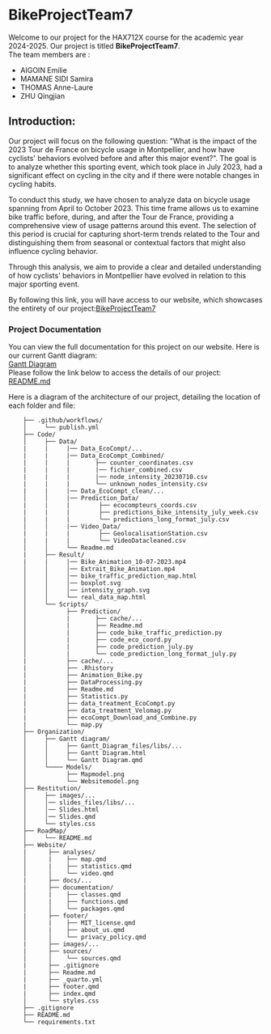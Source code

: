# BikeProjectTeam7
Welcome to our project for the HAX712X course for the academic year 2024-2025.
Our project is titled **BikeProjectTeam7**.\
The team members are :
- AIGOIN Emilie
- MAMANE SIDI Samira
- THOMAS Anne-Laure
- ZHU Qingjian

## Introduction:  
Our project will focus on the following question: "What is the impact of the 2023 Tour de France on bicycle usage in Montpellier, and how have cyclists' behaviors evolved before and after this major event?". The goal is to analyze whether this sporting event, which took place in July 2023, had a significant effect on cycling in the city and if there were notable changes in cycling habits.

To conduct this study, we have chosen to analyze data on bicycle usage spanning from April to October 2023. This time frame allows us to examine bike traffic before, during, and after the Tour de France, providing a comprehensive view of usage patterns around this event. The selection of this period is crucial for capturing short-term trends related to the Tour and distinguishing them from seasonal or contextual factors that might also influence cycling behavior.

Through this analysis, we aim to provide a clear and detailed understanding of how cyclists' behaviors in Montpellier have evolved in relation to this major sporting event.

By following this link, you will have access to our website, which showcases the entirety of our project:[BikeProjectTeam7](https://emilieaig.github.io/BikeProjectTeam7/)

### Project Documentation
You can view the full documentation for this project on our website.
Here is our current Gantt diagram:  
[Gantt Diagram](https://emilieaig.github.io/BikeProjectTeam7/Organization/Gantt_Diagram/Gantt_Diagram.html)  
Please follow the link below to access the details of our project:  
[README.md](https://github.com/EmilieAig/BikeProjectTeam7/blob/main/RoadMap/README.md)  
 
Here is a diagram of the architecture of our project, detailing the location of each folder and file:

```BikeProjectTeam7/
    ├── .github/workflows/
    │     └── publish.yml
    ├── Code/ 
    │     ├── Data/
    |     |     |── Data_EcoCompt/...
    |     |     |── Data_EcoCompt_Combined/
    |     |     |       ├── counter_coordinates.csv
    |     |     |       |── fichier_combined.csv
    |     |     |       |── node_intensity_20230710.csv
    |     |     |       └── unknown_nodes_intensity.csv   
    |     |     |── Data_EcoCompt_clean/...
    │     │     |── Prediction_Data/
    |     |     |        ├── ecocompteurs_coords.csv
    |     |     |        ├── predictions_bike_intensity_july_week.csv   
    |     |     |        └── predictions_long_format_july.csv
    │     │     |── Video_Data/
    |     |     |        ├── GeolocalisationStation.csv
    |     |     |        └── VideoDatacleaned.csv
    │     │     └── Readme.md
    |     ├── Result/
    |     |     |── Bike_Animation_10-07-2023.mp4
    │     │     │── Extrait_Bike_Animation.mp4   
    │     │     │── bike_traffic_prediction_map.html
    │     │     │── boxplot.svg
    │     │     │── intensity_graph.svg   
    │     │     └── real_data_map.html       
    │     └── Scripts/
    │           ├── Prediction/
    │           |       ├── cache/...    
    │           |       ├── Readme.md
    │           |       ├── code_bike_traffic_prediction.py
    │           |       ├── code_eco_coord.py
    │           |       ├── code_prediction_july.py
    │           |       └── code_prediction_long_format_july.py
    |           ├── cache/...   
    |           ├── .Rhistory
    |           ├── Animation_Bike.py
    |           ├── DataProcessing.py
    |           ├── Readme.md    
    |           ├── Statistics.py    
    |           ├── data_treatment_EcoCompt.py
    |           ├── data_treatment_Velomag.py 
    |           ├── ecoCompt_Download_and_Combine.py      
    |           └── map.py
    ├── Organization/
    │     ├── Gantt diagram/
    │     │     ├── Gantt_Diagram_files/libs/...
    │     │     ├── Gantt Diagram.html
    │     │     └── Gantt Diagram.qmd
    │     └──── Models/
    │           ├── Mapmodel.png
    │           └── Websitemodel.png
    ├── Restitution/
    │     ├── images/...
    │     │── slides_files/libs/...
    │     │── Slides.html
    │     │── Slides.qmd   
    │     └── styles.css        
    ├── RoadMap/
    │     └── README.md
    ├── Website/
    |      ├── analyses/   
    │      |    ├── map.qmd
    │      |    ├── statistics.qmd
    │      │    └── video.qmd
    |      ├── docs/...    
    |      ├── documentation/
    │      |    ├── classes.qmd
    │      |    ├── functions.qmd
    │      │    └── packages.qmd
    |      ├── footer/
    │      |    ├── MIT_license.qmd
    │      |    ├── about_us.qmd
    │      │    └── privacy_policy.qmd
    |      ├── images/...
    |      ├── sources/   
    │      │    └── sources.qmd 
    |      ├── .gitignore 
    |      ├── Readme.md
    |      ├── _quarto.yml
    |      ├── footer.qmd
    |      ├── index.qmd
    │      └── styles.css
    ├── .gitignore
    ├── README.md
    └── requirements.txt 
```